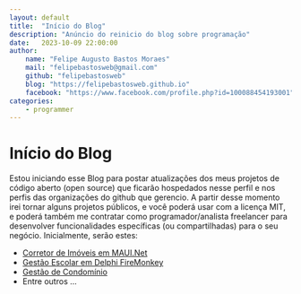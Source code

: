 ```yaml
---
layout: default
title:  "Início do Blog"
description: "Anúncio do reinicio do blog sobre programação"
date:   2023-10-09 22:00:00
author: 
    name: "Felipe Augusto Bastos Moraes"
    mail: "felipebastosweb@gmail.com"
    github: "felipebastosweb"
    blog: "https://felipebastosweb.github.io"
    facebook: "https://www.facebook.com/profile.php?id=100088454193001"
categories: 
    - programmer
---
```


# Início do Blog

Estou iniciando esse Blog para postar atualizações dos meus projetos de código aberto (open source) que ficarão hospedados nesse perfil e nos perfis das organizações do github que gerencio. A partir desse momento irei tornar alguns projetos públicos, e você poderá usar com a licença MIT, e poderá também me contratar como programador/analista freelancer para desenvolver funcionalidades específicas (ou compartilhadas) para o seu negócio. Inicialmente, serão estes:

 * [Corretor de Imóveis em MAUI.Net](https://github.com/felipebastosweb/CorretorImoveisNet)
 * [Gestão Escolar em Delphi FireMonkey](https://github.com/felipebastosweb/delphi-school-app)
 * [Gestão de Condomínio](https://github.com/felipebastosweb/delphi-condominio-app)
 * Entre outros ...


